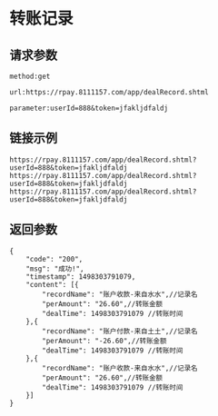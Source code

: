 # 转账记录

## 请求参数
	method:get
	
	url:https://rpay.8111157.com/app/dealRecord.shtml
	
	parameter:userId=888&token=jfakljdfaldj

## 链接示例
    https://rpay.8111157.com/app/dealRecord.shtml?userId=888&token=jfakljdfaldj
    https://rpay.8111157.com/app/dealRecord.shtml?userId=888&token=jfakljdfaldj
    https://rpay.8111157.com/app/dealRecord.shtml?userId=888&token=jfakljdfaldj
    
## 返回参数
	{
		"code": "200",
		"msg": "成功!",
		"timestamp": 1498303791079,
		"content": [{
			"recordName": "账户收款-来自水水",//记录名
			"perAmount": "26.60",//转账金额
			"dealTime": 1498303791079 //转账时间
		},{
			"recordName": "账户付款-来自土土",//记录名
			"perAmount": "-26.60",//转账金额
			"dealTime": 1498303791079 //转账时间
		},{
			"recordName": "账户收款-来自水水",//记录名
			"perAmount": "26.60",//转账金额
			"dealTime": 1498303791079 //转账时间
		}]
	}